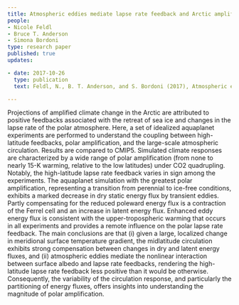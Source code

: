 ```yaml
---
title: Atmospheric eddies mediate lapse rate feedback and Arctic amplification 
people:
- Nicole Feldl
- Bruce T. Anderson 
- Simona Bordoni
type: research paper
published: true
updates:

- date: 2017-10-26
  type: publication
  text: Feldl, N., B. T. Anderson, and S. Bordoni (2017), Atmospheric eddies mediate lapse rate feedback and Arctic amplification, Journal of Climate, 30, 9213–9224, [doi:10.1175/JCLI-D-16-0706.1](https://journals.ametsoc.org/doi/abs/10.1175/JCLI-D-16-0706.1) 

---
```


Projections of amplified climate change in the Arctic are attributed to positive feedbacks associated with the retreat of sea ice and changes in the lapse rate of the polar atmosphere. Here, a set of idealized aquaplanet experiments are performed to understand the coupling between high-latitude feedbacks, polar amplification, and the large-scale atmospheric circulation. Results are compared to CMIP5. Simulated climate responses are characterized by a wide range of polar amplification (from none to nearly 15-K warming, relative to the low latitudes) under CO2 quadrupling. Notably, the high-latitude lapse rate feedback varies in sign among the experiments. The aquaplanet simulation with the greatest polar amplification, representing a transition from perennial to ice-free conditions, exhibits a marked decrease in dry static energy flux by transient eddies. Partly compensating for the reduced poleward energy flux is a contraction of the Ferrel cell and an increase in latent energy flux. Enhanced eddy energy flux is consistent with the upper-tropospheric warming that occurs in all experiments and provides a remote influence on the polar lapse rate feedback. The main conclusions are that (i) given a large, localized change in meridional surface temperature gradient, the midlatitude circulation exhibits strong compensation between changes in dry and latent energy fluxes, and (ii) atmospheric eddies mediate the nonlinear interaction between surface albedo and lapse rate feedbacks, rendering the high-latitude lapse rate feedback less positive than it would be otherwise. Consequently, the variability of the circulation response, and particularly the partitioning of energy fluxes, offers insights into understanding the magnitude of polar amplification.


